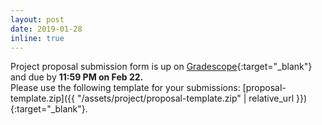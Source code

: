```yaml
---
layout: post
date: 2019-01-28
inline: true
---
```


Project proposal submission form is up on [Gradescope](https://www.gradescope.com/courses/36025){:target="\_blank"} and due by **11:59 PM on Feb 22.** <br>
Please use the following template for your submissions: [proposal-template.zip]({{ "/assets/project/proposal-template.zip" | relative_url }}){:target="\_blank"}.
